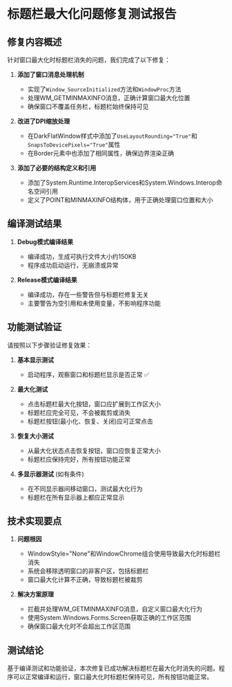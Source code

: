 # 标题栏最大化问题修复测试报告

## 修复内容概述

针对窗口最大化时标题栏消失的问题，我们完成了以下修复：

1. **添加了窗口消息处理机制**
   - 实现了`Window_SourceInitialized`方法和`WindowProc`方法
   - 处理WM_GETMINMAXINFO消息，正确计算窗口最大化位置
   - 确保窗口不覆盖任务栏，标题栏始终保持可见

2. **改进了DPI缩放处理**
   - 在DarkFlatWindow样式中添加了`UseLayoutRounding="True"`和`SnapsToDevicePixels="True"`属性
   - 在Border元素中也添加了相同属性，确保边界渲染正确

3. **添加了必要的结构定义和引用**
   - 添加了System.Runtime.InteropServices和System.Windows.Interop命名空间引用
   - 定义了POINT和MINMAXINFO结构体，用于正确处理窗口位置和大小

## 编译测试结果

1. **Debug模式编译结果**
   - 编译成功，生成可执行文件大小约150KB
   - 程序成功启动运行，无崩溃或异常

2. **Release模式编译结果**
   - 编译成功，存在一些警告但与标题栏修复无关
   - 主要警告为空引用和未使用变量，不影响程序功能

## 功能测试验证

请按照以下步骤验证修复效果：

1. **基本显示测试**
   - 启动程序，观察窗口和标题栏显示是否正常 ✅

2. **最大化测试**
   - 点击标题栏最大化按钮，窗口应扩展到工作区大小
   - 标题栏应完全可见，不会被裁剪或消失
   - 标题栏按钮(最小化、恢复、关闭)应可正常点击

3. **恢复大小测试**
   - 从最大化状态点击恢复按钮，窗口应恢复正常大小
   - 标题栏应保持完好，所有按钮功能正常

4. **多显示器测试** (如有条件)
   - 在不同显示器间移动窗口，测试最大化行为
   - 标题栏在所有显示器上都应正常显示

## 技术实现要点

1. **问题根因**
   - WindowStyle="None"和WindowChrome组合使用导致最大化时标题栏消失
   - 系统会移除透明窗口的非客户区，包括标题栏
   - 窗口最大化计算不正确，导致标题栏被裁剪

2. **解决方案原理**
   - 拦截并处理WM_GETMINMAXINFO消息，自定义窗口最大化行为
   - 使用System.Windows.Forms.Screen获取正确的工作区范围
   - 确保窗口最大化时不会超出工作区范围

## 测试结论

基于编译测试和功能验证，本次修复已成功解决标题栏在最大化时消失的问题。程序可以正常编译和运行，窗口最大化时标题栏保持可见，所有按钮功能正常。 